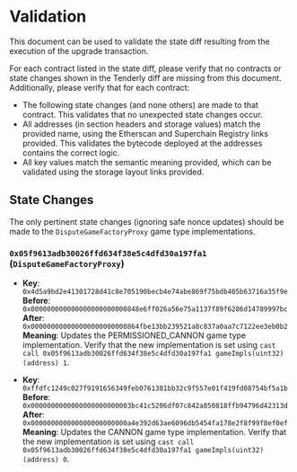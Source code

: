 # Validation

This document can be used to validate the state diff resulting from the execution of the upgrade
transaction.

For each contract listed in the state diff, please verify that no contracts or state changes shown in the Tenderly diff are missing from this document. Additionally, please verify that for each contract:

- The following state changes (and none others) are made to that contract. This validates that no unexpected state changes occur.
- All addresses (in section headers and storage values) match the provided name, using the Etherscan and Superchain Registry links provided. This validates the bytecode deployed at the addresses contains the correct logic.
- All key values match the semantic meaning provided, which can be validated using the storage layout links provided.

## State Changes

The only pertinent state changes (ignoring safe nonce updates) should be made to the `DisputeGameFactoryProxy` game type implementations.

### `0x05f9613adb30026ffd634f38e5c4dfd30a197fa1` (`DisputeGameFactoryProxy`)

- **Key**: `0x4d5a9bd2e41301728d41c8e705190becb4e74abe869f75bdb405b63716a35f9e`
  **Before**: `0x000000000000000000000000848e6ff026a56e75a1137f89f6286d14789997bc`
  **After**: `0x000000000000000000000000864fbe13bb239521a8c837a0aa7c7122ee3eb0b2`
  **Meaning**: Updates the PERMISSIONED_CANNON game type implementation. Verify that the new implementation is set using `cast call 0x05f9613adb30026ffd634f38e5c4dfd30a197fa1 gameImpls(uint32)(address) 1`.

- **Key**: `0xffdfc1249c027f9191656349feb0761381bb32c9f557e01f419fd08754bf5a1b`
  **Before**: `0x0000000000000000000000003bc41c5206df07c842a850818ffb94796d42313d`
  **After**: `0x000000000000000000000000a4e392d63ae6096db5454fa178e2f8f99f8ef0ef`
  **Meaning**: Updates the CANNON game type implementation. Verify that the new implementation is set using `cast call 0x05f9613adb30026ffd634f38e5c4dfd30a197fa1 gameImpls(uint32)(address) 0`.

